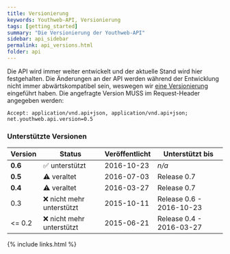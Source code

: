 ```yaml
---
title: Versionierung
keywords: Youthweb-API, Versionierung
tags: [getting_started]
summary: "Die Versionierung der Youthweb-API"
sidebar: api_sidebar
permalink: api_versions.html
folder: api
---
```


Die API wird immer weiter entwickelt und der aktuelle Stand wird hier festgehalten. Die Änderungen an der API werden während der Entwicklung nicht immer abwärtskompatibel sein, weswegen wir [eine Versionierung](http://semver.org/) eingeführt haben. Die angefragte Version MUSS im Request-Header angegeben werden:

`Accept: application/vnd.api+json, application/vnd.api+json; net.youthweb.api.version=0.5`

### Unterstützte Versionen

| Version | Status                         | Veröffentlicht | Unterstützt bis          |
|---------|--------------------------------|----------------|--------------------------|
| **0.6** | :white_check_mark: unterstützt | 2016-10-23     | *n/a*                    |
| **0.5** | :warning: veraltet             | 2016-07-03     | Release 0.7              |
| **0.4** | :warning: veraltet             | 2016-03-27     | Release 0.7              |
| 0.3     | :x: nicht mehr unterstützt     | 2015-10-11     | Release 0.6 - 2016-10-23 |
| <= 0.2  | :x: nicht mehr unterstützt     | 2015-06-21     | Release 0.4 - 2016-03-27 |

{% include links.html %}
